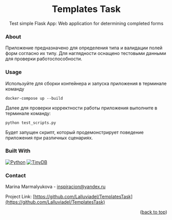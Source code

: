 <p><a name="readme-top"></a></p>

<!-- PROJECT LOGO -->
<br />
<div align="center">
  <h1 align="center">Templates Task</h1>

  <p align="center">
    Test simple Flask App: Web application for determining completed forms
  </p>
</div>



<!-- ABOUT THE PROJECT -->
### About
<p><a name="about"></a></p>
Приложение предназначено для определения типа и валидации полей форм 
согласно их типу. Для наглядности оснащено тестовыми данными для проверки 
работоспособности.

### Usage
<p><a name="usage"></a></p>
Используйте для сборки контейнера и запуска приложения в терминале команду

```
docker-compose up --build
```

Далее для проверки корректности работы приложения выполните в терминале команду:

```
python test_scripts.py
```

Будет запущен скрипт, который продемонстрирует поведение приложения 
при различных сценариях.

### Built With
<p><a name="built-with"></a></p>

[![Python][Python logo]][Python url]
[![TinyDB][TinyDB logo]][TinyDB url]

<!-- CONTACT -->
### Contact
<p><a name="contact"></a></p>

Marina Marmalyukova - inspiracion@yandex.ru

Project Link: [https://github.com/Lalluviadel/TemplatesTask](https://github.com/Lalluviadel/TemplatesTask)

<p align="right">(<a href="#readme-top">back to top</a>)</p>


<!-- MARKDOWN LINKS & IMAGES -->
<!-- https://www.markdownguide.org/basic-syntax/#reference-style-links -->
[Python logo]: https://img.shields.io/badge/Python-3776AB?style=for-the-badge&logo=python&logoColor=white
[Python url]: https://www.python.org/?hl=RU
[TinyDB logo]: https://img.shields.io/badge/TinyDB-07405E?style=for-the-badge&logo=tinydb&logoColor=white
[TinyDB url]: https://tinydb.readthedocs.io/en/latest/
